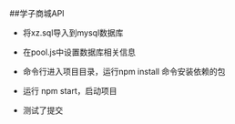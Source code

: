 ##学子商城API

+ 将xz.sql导入到mysql数据库
+ 在pool.js中设置数据库相关信息
+ 命令行进入项目目录，运行npm install 命令安装依赖的包
+ 运行 npm start，启动项目

+ 测试了提交